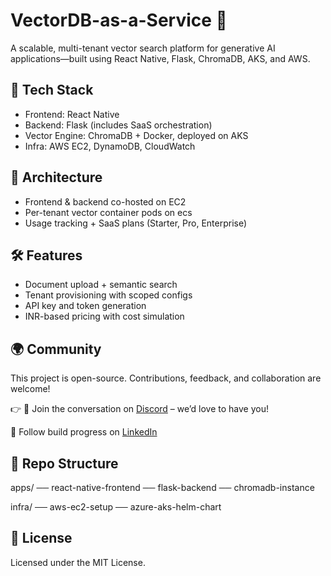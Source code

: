 # VectorDB-as-a-Service 🧠

A scalable, multi-tenant vector search platform for generative AI applications—built using React Native, Flask, ChromaDB, AKS, and AWS.

## 🚀 Tech Stack
- Frontend: React Native
- Backend: Flask (includes SaaS orchestration)
- Vector Engine: ChromaDB + Docker, deployed on AKS
- Infra: AWS EC2, DynamoDB, CloudWatch

## 🧱 Architecture
- Frontend & backend co-hosted on EC2
- Per-tenant vector container pods on ecs
- Usage tracking + SaaS plans (Starter, Pro, Enterprise)

## 🛠 Features
- Document upload + semantic search
- Tenant provisioning with scoped configs
- API key and token generation
- INR-based pricing with cost simulation

## 🌍 Community
This project is open-source. Contributions, feedback, and collaboration are welcome!

👉 💬 Join the conversation on [Discord](https://discord.gg/mTbE44sm) – we’d love to have you! 

📣 Follow build progress on [LinkedIn](https://www.linkedin.com/in/ramanjeet-singh-b769ba88/)


## 📂 Repo Structure
apps/ ── react-native-frontend 
      ── flask-backend 
      ── chromadb-instance


infra/ ── aws-ec2-setup 
       ── azure-aks-helm-chart


## 📃 License
Licensed under the MIT License.
